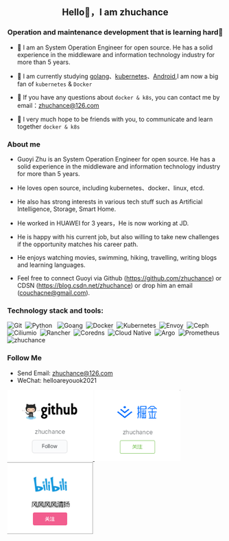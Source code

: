 <h2 align="center">Hello👋，I am zhuchance</h1>
<h3 align="center">Operation and maintenance development that is learning hard💪</h3>

- 🤵 I am an System Operation Engineer for open source. He has a solid experience in the middleware and information technology industry for more than 5 years.
- 🌱 I am currently studying [golang](https://golang.org/)、[kubernetes](https://kubernetes.io/)、[Android](https://istio.io/),I am now a big fan of `kubernetes` & `Docker` 

- 💬 If you have any questions about `docker & k8s`, you can contact me by email：<zhuchance@126.com>
- 👬 I very much hope to be friends with you, to communicate and learn together `docker & k8s`

### About me

- Guoyi Zhu is an System Operation Engineer for open source. He has a solid experience in the middleware and information technology industry for more than 5 years.

- He loves open source, including kubernetes、docker、linux, etcd.

- He also has strong interests in various tech stuff such as Artificial Intelligence, Storage, Smart Home.

- He worked in HUAWEI for 3 years，He is now working at JD.

- He is happy with his current job, but also willing to take new challenges if the opportunity matches his career path.

- He enjoys watching movies, swimming, hiking, travelling, writing blogs and learning languages.

- Feel free to connect Guoyi via Github (https://github.com/zhuchance) or CDSN (https://blog.csdn.net/zhuchance) or drop him an email (couchacne@gmail.com).

### Technology stack and tools:

<p>
  <img src="https://www.vectorlogo.zone/logos/git-scm/git-scm-icon.svg" alt="Git" />&nbsp;
  <img src="https://www.vectorlogo.zone/logos/python/python-ar21.svg" alt="Python" /> &nbsp;
  <img src="https://www.vectorlogo.zone/logos/golang/golang-ar21.svg" alt="Goang"/>&nbsp;
  <img src="https://www.vectorlogo.zone/logos/docker/docker-ar21.svg" alt="Docker" />&nbsp;
  <img src="https://www.vectorlogo.zone/logos/kubernetes/kubernetes-ar21.svg" alt="Kubernetes"  />&nbsp;
  <img src="https://www.vectorlogo.zone/logos/envoy/envoy-ar21.svg" alt="Envoy"  />&nbsp;
  <img src="https://www.vectorlogo.zone/logos/ceph/ceph-ar21.svg" alt="Ceph"  />&nbsp;
  <img src="https://www.vectorlogo.zone/logos/ciliumio/ciliumio-ar21.svg" alt="Ciliumio" />&nbsp;
  <img src="https://www.vectorlogo.zone/logos/rancher/rancher-ar21.svg" alt="Rancher" />&nbsp;
  <img src="https://www.vectorlogo.zone/logos/corednsio/corednsio-ar21.svg" alt="Coredns"/>&nbsp;
  <img src="https://www.vectorlogo.zone/logos/cncfio/cncfio-ar21.svg" alt="Cloud Native"/>&nbsp;
  <img src="https://www.vectorlogo.zone/logos/argoprojio/argoprojio-ar21.svg" alt="Argo"/>&nbsp;
  <img src="https://www.vectorlogo.zone/logos/prometheusio/prometheusio-ar21.svg" alt="Prometheus"/>&nbsp;




<img src="https://github-readme-stats.vercel.app/api?username=zhuchance&show_icons=true&bg_color=30,e96443,904e95&title_color=fff&text_color=fff" alt="zhuchance" />

### Follow Me

- Send Email: zhuchance@126.com
- WeChat: helloareyouok2021

<p>
  <a href="https://github.com/zhuchance">
    <img width="200" alt="github" src="https://github.com/zhuchance/zhuchance/blob/master/images/follow-image/github.png">
  </a>
  <a href="https://juejin.cn/user/3518898804361997">
    <img width="200" alt="juejin" src="https://github.com/zhuchance/zhuchance/blob/master/images/follow-image/juejin.png">
  </a>
  <a href="https://space.bilibili.com/318267155">
    <img width="200" alt="csdn" src="https://github.com/zhuchance/zhuchance/blob/master/images/follow-image/bilibili.png">
  </a>
</p>

